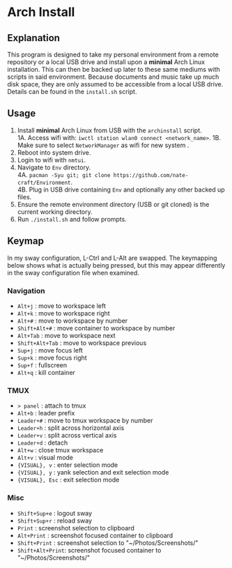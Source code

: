 # Arch Install

## Explanation

This program is designed to take my personal environment from a remote repository or a local
USB drive and install upon a **minimal** Arch Linux installation. This can then be backed up
later to these same mediums with scripts in said environment. Because documents and music
take up much disk space, they are only assumed to be accessible from a local USB drive.
Details can be found in the `install.sh` script.

## Usage

1. Install **minimal** Arch Linux from USB with the `archinstall` script.  
  1A. Access wifi with: `iwctl station wlan0 connect <network_name>`.
  1B. Make sure to select `NetworkManager` as wifi for new system .
2. Reboot into system drive.
3. Login to wifi with `nmtui`.
4. Navigate to `Env` directory.  
  4A. `pacman -Syu git; git clone https://github.com/nate-craft/Environment`.  
  4B. Plug in USB drive containing `Env` and optionally any other backed up files.  
5. Ensure the remote environment directory (USB or git cloned) is the current working directory.
6. Run `./install.sh` and follow prompts.

## Keymap

In my sway configuration, L-Ctrl and L-Alt are swapped. The keymapping below
shows what is actually being pressed, but this may appear differently in the
sway configuration file when examined.

### Navigation

- `Alt+j`          : move to workspace left
- `Alt+k`          : move to workspace right
- `Alt+#`          : move to workspace by number
- `Shift+Alt+#`    : move container to workspace by number
- `Alt+Tab`        : move to workspace next 
- `Shift+Alt+Tab`  : move to workspace previous
- `Sup+j`          : move focus left
- `Sup+k`          : move focus right
- `Sup+f`          : fullscreen
- `Alt+q`          : kill container

### TMUX

- `> panel`        : attach to tmux
- `Alt+b`          : leader prefix
- `Leader+#`       : move to tmux workspace by number
- `Leader+h`       : split across horizontal axis
- `Leader+v`       : split across vertical axis
- `Leader+d`       : detach
- `Alt+w`          : close tmux workspace
- `Alt+v`          : visual mode
- `{VISUAL}, v`    : enter selection mode
- `{VISUAL}, y`    : yank selection and exit selection mode
- `{VISUAL}, Esc`  : exit selection mode

### Misc

- `Shift+Sup+e`    : logout sway
- `Shift+Sup+r`    : reload sway
- `Print`          : screenshot selection to clipboard
- `Alt+Print`      : screenshot focused container to clipboard
- `Shift+Print`    : screenshot selection to "~/Photos/Screenshots/"
- `Shift+Alt+Print`: screenshot focused container to "~/Photos/Screenshots/"

